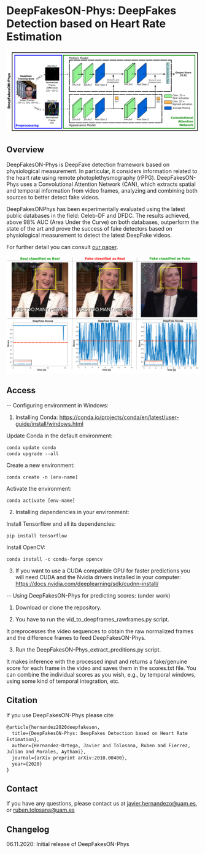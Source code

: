# DeepFakesON-Phys: DeepFakes Detection based on Heart Rate Estimation

![Header](./images/dibujo.png)

## Overview
DeepFakesON-Phys is DeepFake detection framework based on physiological measurement. In particular, it considers
information related to the heart rate using remote photoplethysmography (rPPG). 
DeepFakesON-Phys uses a Convolutional Attention Network (CAN), which extracts spatial and temporal information from video frames, analyzing and combining both sources to better detect fake videos. 

DeepFakesONPhys has been experimentally evaluated using the latest public databases in the field: Celeb-DF and DFDC. The results
achieved, above 98% AUC (Area Under the Curve) on both databases, outperform the state of the art and prove the success of fake detectors based on physiological measurement to detect the latest DeepFake videos.

For further detail you can consult [our paper](https://arxiv.org/pdf/2010.00400.pdf).

![Example](images/cases_scores.png)

## Access

-- Configuring environment in Windows:

1) Installing Conda: https://conda.io/projects/conda/en/latest/user-guide/install/windows.html

  Update Conda in the default environment:

    conda update conda
    conda upgrade --all

  Create a new environment:

    conda create -n [env-name]

  Activate the environment:

    conda activate [env-name]

2) Installing dependencies in your environment:

  Install Tensorflow and all its dependencies: 
    
    pip install tensorflow
    
  Install OpenCV:

    conda install -c conda-forge opencv
  
3) If you want to use a CUDA compatible GPU for faster predictions you will need CUDA and the Nvidia drivers installed in your computer: https://docs.nvidia.com/deeplearning/sdk/cudnn-install/
 
   
-- Using DeepFakesON-Phys for predicting scores: (under work)

  1) Download or clone the repository. 
  
  2) You have to run the vid_to_deepframes_rawframes.py script.
  
  It preprocesses the video sequences to obtain the raw normalized frames and the difference frames to feed DeepFakesON-Phys. 
        
  3) Run the DeepFakesON-Phys_extract_preditions.py script.
  
  It makes inference with the processed input and returns a fake/genuine score for each frame in the video and saves them in the scores.txt file. You can combine the individual scores as you wish, e.g., by temporal windows, using some kind of temporal integration, etc.
  


## Citation
If you use DeepFakesON-Phys please cite:

```
@article{hernandez2020deepfakeson,
  title={DeepFakesON-Phys: DeepFakes Detection based on Heart Rate Estimation},
  author={Hernandez-Ortega, Javier and Tolosana, Ruben and Fierrez, Julian and Morales, Aythami},
  journal={arXiv preprint arXiv:2010.00400},
  year={2020}
}

```
## Contact
If you have any questions, please contact us at [javier.hernandezo@uam.es](javier.hernandezo@uam.es), or [ruben.tolosana@uam.es](ruben.tolosana@uam.es)

## Changelog
06.11.2020: Initial release of DeepFakesON-Phys

